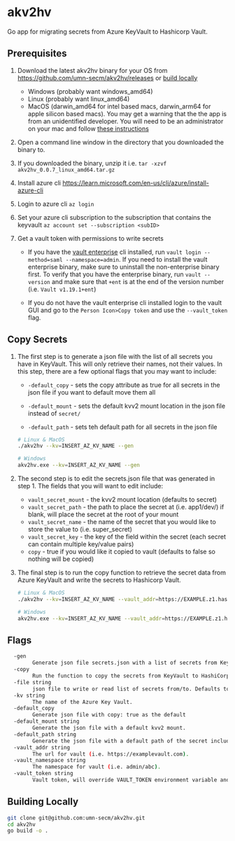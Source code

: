 # akv2hv

Go app for migrating secrets from Azure KeyVault to Hashicorp Vault.

## Prerequisites

1. Download the latest akv2hv binary for your OS from https://github.com/umn-secm/akv2hv/releases or [build locally](./README.md#building-locally)

      - Windows (probably want windows_amd64)
      - Linux (probably want linux_amd64)
      - MacOS (darwin_amd64 for intel based macs, darwin_arm64 for apple silicon based macs). You may get a warning that the the app is from an unidentified developer. You will need to be an administrator on your mac and follow [these instructions](https://support.apple.com/en-us/102445)

2. Open a command line window in the directory that you downloaded the binary to.

3. If you downloaded the binary, unzip it i.e. `tar -xzvf akv2hv_0.0.7_linux_amd64.tar.gz`

4. Install azure cli <https://learn.microsoft.com/en-us/cli/azure/install-azure-cli>

5. Login to azure cli `az login`

6. Set your azure cli subscription to the subscription that contains the keyvault `az account set --subscription <subID>`

7. Get a vault token with permissions to write secrets

    - If you have the [vault enterprise](https://www.hashicorp.com/en/resources/getting-vault-enterprise-installed-running) cli installed, run `vault login --method=saml --namespace=admin`. If you need to install the vault enterprise binary, make sure to uninstall the non-enterprise binary first. To verify that you have the enterprise binary, run `vault --version` and make sure that `+ent` is at the end of the version number (i.e. `Vault v1.19.1+ent`)

    - If you do not have the vault enterprise cli installed login to the vault GUI and go to the `Person Icon>Copy token` and use the `--vault_token` flag.

## Copy Secrets

1. The first step is to generate a json file with the list of all secrets you have in KeyVault. This will only retrieve their names, not their values. In this step, there are a few optional flags that you may want to include: 
      
      - `-default_copy` - sets the copy attribute as true for all secrets in the json file if you want to default move them all

      - `-default_mount` - sets the default kvv2 mount location in the json file instead of `secret/`

      - `-default_path` - sets teh default path for all secrets in the json file

    ```bash
    # Linux & MacOS
    ./akv2hv --kv=INSERT_AZ_KV_NAME --gen

    # Windows
    akv2hv.exe --kv=INSERT_AZ_KV_NAME --gen
    ```

2. The second step is to edit the secrets.json file that was generated in step 1. The fields that you will want to edit include:

    - `vault_secret_mount`    - the kvv2 mount location (defaults to secret)
    - `vault_secret_path`     - the path to place the secret at (i.e. app1/dev/) if blank, will place the secret at the root of your mount
    - `vault_secret_name` 	- the name of the secret that you would like to store the value to (i.e. super_secret)
    - `vault_secret_key`      - the key of the field within the secret (each secret can contain multiple key/value pairs)
    - `copy`                  - true if you would like it copied to vault (defaults to false so nothing will be copied)

3. The final step is to run the copy function to retrieve the secret data from Azure KeyVault and write the secrets to Hashicorp Vault.

    ```bash
    # Linux & MacOS
    ./akv2hv --kv=INSERT_AZ_KV_NAME --vault_addr=https://EXAMPLE.z1.hashicorp.cloud:8200/ --vault_namespace=admin/namespace --copy

    # Windows
    akv2hv.exe --kv=INSERT_AZ_KV_NAME --vault_addr=https://EXAMPLE.z1.hashicorp.cloud:8200/ --vault_namespace=admin/namespace --copy
    ```

## Flags

``` bash
  -gen
        Generate json file secrets.json with a list of secrets from KeyVault as keys.
  -copy
        Run the function to copy the secrets from KeyVault to HashiCorp Vault based on the secrets.json locations.
  -file string
        json file to write or read list of secrets from/to. Defaults to secrets.json in the current directory
  -kv string
        The name of the Azure Key Vault.
  -default_copy
        Generate json file with copy: true as the default
  -default_mount string
        Generate the json file with a default kvv2 mount.
  -default_path string
        Generate the json file with a default path of the secret including trailing slash.
  -vault_addr string
        The url for vault (i.e. https://examplevault.com).
  -vault_namespace string
        The namespace for vault (i.e. admin/abc).
  -vault_token string
        Vault token, will override VAULT_TOKEN environment variable and vault login token file.
```


## Building Locally

```bash
git clone git@github.com:umn-secm/akv2hv.git
cd akv2hv
go build -o .
```

